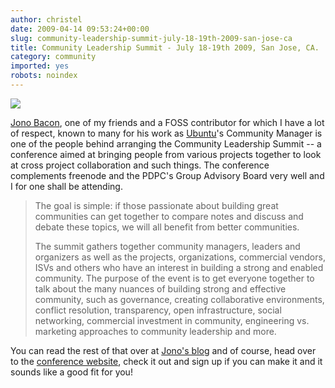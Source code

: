```yaml
---
author: christel
date: 2009-04-14 09:53:24+00:00
slug: community-leadership-summit-july-18-19th-2009-san-jose-ca
title: Community Leadership Summit - July 18-19th 2009, San Jose, CA.
category: community
imported: yes
robots: noindex
---
```


[![](static/img/3432437765_914490f5e9.jpg)](http://www.communityleadershipsummit.com/)

[Jono Bacon](http://jonobacon.org), one of my friends and a FOSS contributor
for which I have a lot of respect, known to many for his work as
[Ubuntu](http://www.ubuntu.com)'s Community Manager is one of the people behind
arranging the Community Leadership Summit -- a conference aimed at bringing
people from various projects together to look at cross project collaboration
and such things. The conference complements freenode and the PDPC's Group
Advisory Board very well and I for one shall be attending.


> The goal is simple: if those passionate about building great communities can
> get together to compare notes and discuss and debate these topics, we will
> all benefit from better communities.
>
> The summit gathers together community managers, leaders and organizers as
> well as the projects, organizations, commercial vendors, ISVs and others who
> have an interest in building a strong and enabled community. The purpose of
> the event is to get everyone together to talk about the many nuances of
> building strong and effective community, such as governance, creating
> collaborative environments, conflict resolution, transparency, open
> infrastructure, social networking, commercial investment in community,
> engineering vs. marketing approaches to community leadership and more.


You can read the rest of that over at [Jono's
blog](http://www.jonobacon.org/2009/04/12/community-leadership-summit-2009/)
and of course, head over to the [conference
website](http://www.communityleadershipsummit.com/), check it out and sign up
if you can make it and it sounds like a good fit for you!
